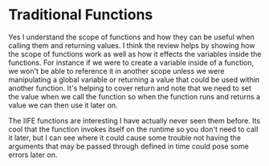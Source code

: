 # Traditional Functions

Yes I understand the scope of functions and how they can be useful when calling them and returning values. I think the review helps by showing how the scope of functions work as well as how it effects the variables inside the functions. For instance if we were to create a variable inside of a function, we won't be able to reference it in another scope unless we were manipulating a global variable or returning a value that could be used within another function. It's helping to cover return and note that we need to set the value when we call the function so when the function runs and returns a value we can then use it later on.

The IIFE functions are interesting I have actually never seen them before. Its cool that the function invokes itself on the runtime so you don't need to call it later, but I can see where it could cause some trouble not having the arguments that may be passed through defined in time could pose some errors later on.
